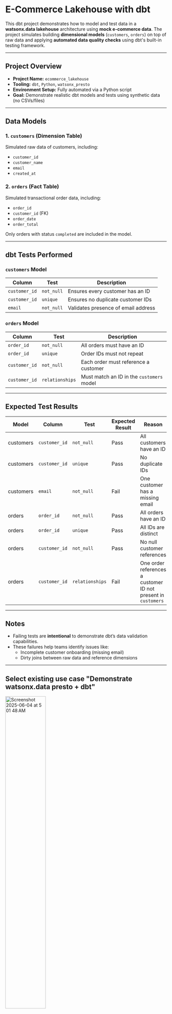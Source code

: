 # E-Commerce Lakehouse with dbt

This dbt project demonstrates how to model and test data in a **watsonx.data lakehouse** architecture using **mock e-commerce data**. The project simulates building **dimensional models** (`customers`, `orders`) on top of raw data and applying **automated data quality checks** using dbt's built-in testing framework.

---

## Project Overview

- **Project Name:** `ecommerce_lakehouse`
- **Tooling:** `dbt`, `Python`, `watsonx_presto`
- **Environment Setup:** Fully automated via a Python script
- **Goal:** Demonstrate realistic dbt models and tests using synthetic data (no CSVs/files)

---

## Data Models

### 1. `customers` (Dimension Table)

Simulated raw data of customers, including:
- `customer_id`
- `customer_name`
- `email`
- `created_at`

### 2. `orders` (Fact Table)

Simulated transactional order data, including:
- `order_id`
- `customer_id` (FK)
- `order_date`
- `order_total`

Only orders with status `completed` are included in the model.

---

## dbt Tests Performed

### `customers` Model

| Column        | Test       | Description                          |
|---------------|------------|--------------------------------------|
| `customer_id` | `not_null` | Ensures every customer has an ID     |
| `customer_id` | `unique`   | Ensures no duplicate customer IDs    |
| `email`       | `not_null` | Validates presence of email address  |

### `orders` Model

| Column        | Test             | Description                                      |
|---------------|------------------|--------------------------------------------------|
| `order_id`    | `not_null`       | All orders must have an ID                      |
| `order_id`    | `unique`         | Order IDs must not repeat                       |
| `customer_id` | `not_null`       | Each order must reference a customer            |
| `customer_id` | `relationships`  | Must match an ID in the `customers` model       |

---

## Expected Test Results

| Model     | Column        | Test             | Expected Result | Reason |
|-----------|---------------|------------------|-----------------|--------|
| customers | `customer_id` | `not_null`       |   Pass          | All customers have an ID |
| customers | `customer_id` | `unique`         |   Pass          | No duplicate IDs |
| customers | `email`       | `not_null`       |   Fail          | One customer has a missing email |
| orders    | `order_id`    | `not_null`       |   Pass          | All orders have an ID |
| orders    | `order_id`    | `unique`         |   Pass          | All IDs are distinct |
| orders    | `customer_id` | `not_null`       |   Pass          | No null customer references |
| orders    | `customer_id` | `relationships`  |   Fail          | One order references a customer ID not present in `customers` |

---

## Notes

- Failing tests are **intentional** to demonstrate dbt’s data validation capabilities.
- These failures help teams identify issues like:
  - Incomplete customer onboarding (missing email)
  - Dirty joins between raw data and reference dimensions

---

## Select existing use case "Demonstrate watsonx.data presto + dbt"
<img width="50%" height="50%" alt="Screenshot 2025-06-04 at 5 01 48 AM" src="https://github.com/user-attachments/assets/df065007-29bf-4126-be48-9c9e96549f39" />

## Review steps in the use case
<img width="50%" height="50%" alt="Screenshot 2025-06-04 at 5 01 30 AM" src="https://github.com/user-attachments/assets/b93dbab1-85ae-4c2d-8e99-cdb4eeb7071f" />

## Provide required input parameters, we use port 8077 for dbt docs
<img width="50%" height="50%" alt="Screenshot 2025-06-04 at 5 02 37 AM" src="https://github.com/user-attachments/assets/608ae187-2422-41da-a011-bc88366ce06c" />

## Dbt model (applied to watsonx.data) showing model/tables/columns
<img width="50%" height="50%" alt="Screenshot 2025-06-04 at 5 03 03 AM" src="https://github.com/user-attachments/assets/268a614a-cda7-4f5f-8c03-deda0eeb0194" />

## Dbt model (applied to watsonx.data) showing tests applied to the model
<img width="50%" height="50%" alt="Screenshot 2025-06-04 at 5 03 16 AM" src="https://github.com/user-attachments/assets/b0f92ade-f57f-488e-9760-2d75ac76d6a2" />

## Dbt model (applied to watsonx.data) showing the actual SQL generated from the model for watsonx.data presto
<img width="50%" height="50%" alt="Screenshot 2025-06-04 at 5 03 26 AM" src="https://github.com/user-attachments/assets/55f6ccfc-08fb-46b8-a573-b795d9d275a3" />
